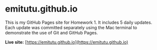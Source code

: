 # emitutu.github.io
This is my GitHub Pages site for Homework 1.
It includes 5 daily updates.
Each update was committed separately using the Mac terminal to demonstrate the use of Git and GitHub Pages.

**Live site:** [https://emitutu.github.io](https://emitutu.github.io)
